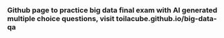 ### Github page to practice big data final exam with AI generated multiple choice questions, visit toilacube.github.io/big-data-qa
